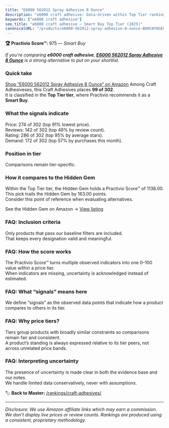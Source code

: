 ```yaml
---
title: "E6000 562012 Spray Adhesive 8 Ounce"
description: "e6000 craft adhesive: Data-driven within Top Tier ranking using the Practivio Score™. Positioned by quality, value, demand, findability, momentum."
keywords: ["e6000 craft adhesive"]
seo_title: "e6000 craft adhesive — Smart Buy Top Tier (2025)"
canonicalURL: "/products/e6000-562012-spray-adhesive-8-ounce-B00C0YOGEU/"
---
```


**🏆 Practivio Score™:** 975 — _Smart Buy_


*If you're comparing **e6000 craft adhesive**, **[E6000 562012 Spray Adhesive 8 Ounce](https://www.amazon.com/dp/B00C0YOGEU?tag=practivio-20)** is a strong alternative to put on your shortlist.*
### Quick take
[Shop “E6000 562012 Spray Adhesive 8 Ounce” on Amazon](https://www.amazon.com/dp/B00C0YOGEU?tag=practivio-20)
Among Craft Adhesiveses, this Craft Adhesives places **99 of 302**.  
It is classified in the **Top Tier tier**, where Practivio recommends it as a **Smart Buy**.

### What the signals indicate
Price: 274 of 302 (top 91% lowest price).  
Reviews: 142 of 302 (top 48% by review count).  
Rating: 286 of 302 (top 95% by average stars).  
Demand: 172 of 302 (top 57% by purchases this month).

### Position in tier
Comparisons remain tier-specific.

### How it compares to the Hidden Gem
Within the Top Tier tier, the Hidden Gem holds a Practivio Score™ of 1138.00.  
This pick trails the Hidden Gem by 163.00 points.  
Consider this point of reference when evaluating alternatives.  

See the Hidden Gem on Amazon → [View listing](https://www.amazon.com/dp/B07K791YRP?tag=practivio-20)

### FAQ: Inclusion criteria
Only products that pass our baseline filters are included.  
That keeps every designation valid and meaningful.

### FAQ: How the score works
The Practivio Score™ turns multiple observed indicators into one 0–100 value within a price tier.  
When indicators are missing, uncertainty is acknowledged instead of estimated.

### FAQ: What “signals” means here
We define “signals” as the observed data points that indicate how a product compares to others in its tier.

### FAQ: Why price tiers?
Tiers group products with broadly similar constraints so comparisons remain fair and consistent.  
A product’s standing is always expressed relative to its tier peers, not across unrelated price bands.

### FAQ: Interpreting uncertainty
The presence of uncertainty is made clear in both the evidence base and our notes.  
We handle limited data conservatively, never with assumptions.


🏷️ **Back to Master:** [/rankings/craft-adhesives/](/rankings/craft-adhesives/)

---
_Disclosure: We use Amazon affiliate links which may earn a commission. We don’t display live prices or review counts. Rankings are produced using a consistent, proprietary methodology._
